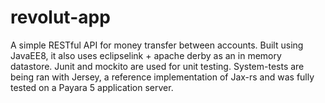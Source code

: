 # revolut-app
A simple RESTful API for money transfer between accounts.
Built using JavaEE8, it also uses eclipselink + apache derby as an in memory datastore. 
Junit and mockito are used for unit testing. 
System-tests are being ran with Jersey, a reference implementation of Jax-rs  and was fully tested on a Payara 5 application server.
